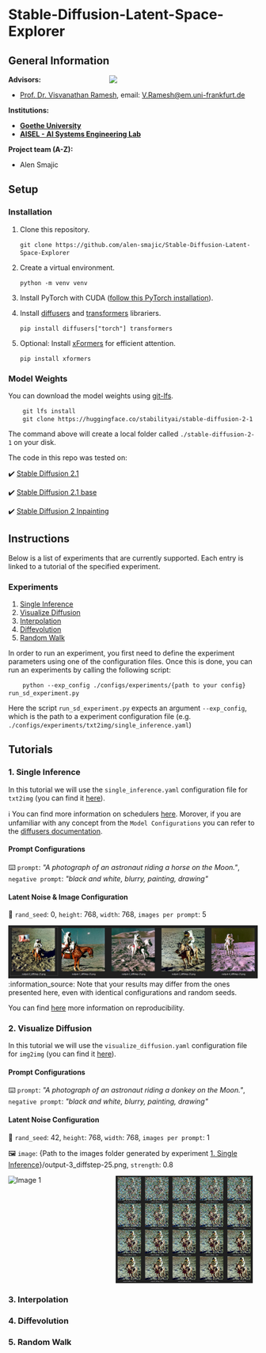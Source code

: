 # Stable-Diffusion-Latent-Space-Explorer

## General Information
<img align="right" width="300" height="" src="https://upload.wikimedia.org/wikipedia/commons/1/1e/Logo-Goethe-University-Frankfurt-am-Main.svg">

**Advisors:**
* [Prof. Dr. Visvanathan Ramesh](http://www.ccc.cs.uni-frankfurt.de/people/), email: V.Ramesh@em.uni-frankfurt.de

**Institutions:**
  * **[Goethe University](http://www.informatik.uni-frankfurt.de/index.php/en/)**
  * **[AISEL - AI Systems Engineering Lab](http://www.ccc.cs.uni-frankfurt.de/)**

**Project team (A-Z):**
* Alen Smajic

## Setup
### Installation
1. Clone this repository.

       git clone https://github.com/alen-smajic/Stable-Diffusion-Latent-Space-Explorer
       
2. Create a virtual environment.

       python -m venv venv
       
2. Install PyTorch with CUDA ([follow this PyTorch installation](https://pytorch.org/get-started/locally/)).
       
3. Install [diffusers](https://huggingface.co/docs/diffusers/index) and [transformers](https://huggingface.co/docs/transformers/index) librariers.

       pip install diffusers["torch"] transformers
       
4. Optional: Install [xFormers](https://github.com/facebookresearch/xformers) for efficient attention.

       pip install xformers
       
### Model Weights
You can download the model weights using [git-lfs](https://git-lfs.com/).

        git lfs install
        git clone https://huggingface.co/stabilityai/stable-diffusion-2-1
        
The command above will create a local folder called ```./stable-diffusion-2-1``` on your disk.

The code in this repo was tested on: 

:heavy_check_mark: [Stable Diffusion 2.1](https://huggingface.co/stabilityai/stable-diffusion-2-1)

:heavy_check_mark: [Stable Diffusion 2.1 base](https://huggingface.co/stabilityai/stable-diffusion-2-1-base)

:heavy_check_mark: [Stable Diffusion 2 Inpainting](https://huggingface.co/stabilityai/stable-diffusion-2-inpainting)

## Instructions
Below is a list of experiments that are currently supported. Each entry is linked to a tutorial of the specified experiment.

### Experiments
1. [Single Inference](#1-single-inference)
2. [Visualize Diffusion](#2-visualize-diffusion)
3. [Interpolation](#3-interpolation)
4. [Diffevolution](#4-diffevolution)
5. [Random Walk](#5-random-walk)

In order to run an experiment, you first need to define the experiment parameters using one of the configuration files. Once this is done, you can run an experiments by calling the following script:

        python --exp_config ./configs/experiments/{path to your config} run_sd_experiment.py
        
Here the script ```run_sd_experiment.py``` expects an argument ```--exp_config```, which is the path to a experiment configuration file (e.g. ```./configs/experiments/txt2img/single_inference.yaml```)

## Tutorials
### 1. Single Inference
In this tutorial we will use the ```single_inference.yaml``` configuration file for ```txt2img``` (you can find it [here](https://github.com/alen-smajic/Stable-Diffusion-Latent-Space-Explorer/blob/main/configs/experiments/txt2img/single_inference.yaml)). 

:information_source: You can find more information on schedulers [here](https://huggingface.co/docs/diffusers/using-diffusers/schedulers). Morover, if you are unfamiliar with any concept from the ```Model Configurations``` you can refer to the [diffusers documentation](https://huggingface.co/docs/diffusers/index).

#### Prompt Configurations

:keyboard: ```prompt```: *"A photograph of an astronaut riding a horse on the Moon."*, ```negative prompt```: *"black and white, blurry, painting, drawing"*

#### Latent Noise & Image Configuration

:seedling: ```rand_seed```: 0, ```height```: 768, ```width```: 768, ```images per prompt```: 5

<img width="" height="" src="resources/images_for_readme/txt2img_single_inference.png">
:information_source: Note that your results may differ from the ones presented here, even with identical configurations and random seeds. 

You can find [here](https://huggingface.co/docs/diffusers/using-diffusers/reproducibility) more information on reproducibility.

### 2. Visualize Diffusion
In this tutorial we will use the ```visualize_diffusion.yaml``` configuration file for ```img2img``` (you can find it [here](https://github.com/alen-smajic/Stable-Diffusion-Latent-Space-Explorer/blob/main/configs/experiments/img2img/visualize_diffusion.yaml)).

#### Prompt Configurations

:keyboard: ```prompt```: *"A photograph of an astronaut riding a donkey on the Moon."*, ```negative prompt```: *"black and white, blurry, painting, drawing"*

#### Latent Noise Configuration

:seedling: ```rand_seed```: 42, ```height```: 768, ```width```: 768, ```images per prompt```: 1

:framed_picture: ```image```: {Path to the images folder generated by experiment [1. Single Inference](#1-single-inference)}/output-3_diffstep-25.png, ```strength```: 0.8

<div style="display: flex;">
  <img src="resources/images_for_readme/img2img_visualize_diffusion.gif" alt="Image 1" width="43%">
  <img src="resources/images_for_readme/img2img_visualize_diffusion_grid.png" alt="Image 2" width="55%">
</div>

### 3. Interpolation
### 4. Diffevolution
### 5. Random Walk
